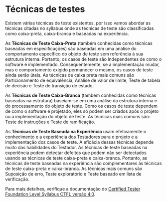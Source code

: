 # Técnicas de testes

Existem várias técnicas de teste existentes, por isso vamos abordar as técnicas citadas no syllabus onde as técnicas de teste são classificadas como caixa-preta, caixa-branca e baseadas na experiência. 

As **Técnicas de Teste Caixa-Preta** (também conhecidas como técnicas baseadas em especificações) são baseadas em uma análise do comportamento específico do objeto de teste sem referência à sua estrutura interna. Portanto, os casos de teste são independentes de como o software é implementado. Consequentemente, se a implementação mudar, mas o comportamento exigido permanecer o mesmo, os casos de teste ainda serão úteis. As técnicas de caixa preta mais comuns são Particionamento de equivalência, Análise de valor de limite, Teste de tabela de decisão e Teste de transição de estado. 

As **Técnicas de Teste Caixa-Branca** (também conhecidas como técnicas baseadas na estrutura) baseiam-se em uma análise da estrutura interna e do processamento do objeto de teste. Como os casos de teste dependem de como o software é projetado, eles só podem ser criados após o projeto ou a implementação do objeto de teste. As técnicas mais comuns são: Teste de instruções e Teste de ramificação. 

As **Técnicas de Teste Baseada na Experiência** usam efetivamente o conhecimento e a experiência dos Testadores para o projeto e a implementação dos casos de teste. A eficácia dessas técnicas depende muito das habilidades do Testador. As técnicas de teste baseadas na experiência podem detectar defeitos que podem não ser detectados usando as técnicas de teste caixa-preta e caixa-branca. Portanto, as técnicas de teste baseadas na experiência são complementares às técnicas de teste caixa-preta e caixa-branca. As técnicas mais comuns são Suposição de erro, Teste exploratório e Teste baseado em lista de verificação. 

Para mais detalhes, verifique a documentação do [Certified Tester Foundation Level Syllabus CTFL versão 4.0](https://bstqb.online/files/syllabus_ctfl_4.0br.pdf).  